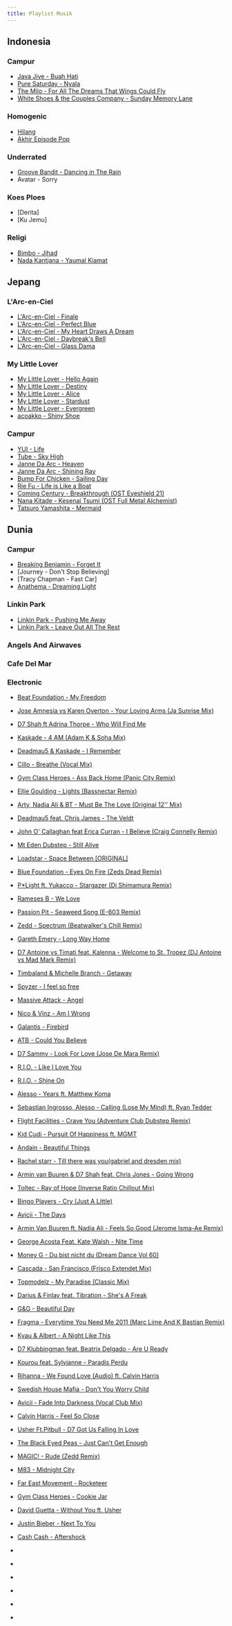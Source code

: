 ```yaml
---
title: Playlist Musik
---
```


## Indonesia

### Campur
- [Java Jive - Buah Hati](https://www.youtube.com/watch?v=X9tAjfAj02M)
- [Pure Saturday - Nyala](https://www.youtube.com/watch?v=fJulZM6cW-E)
- [The Milo - For All The Dreams That Wings Could Fly](https://www.youtube.com/watch?v=KVzMhjlZkBs)
- [White Shoes & the Couples Company - Sunday Memory Lane](https://www.youtube.com/watch?v=v97vDfWlLDc)

### Homogenic
- [Hilang](https://www.youtube.com/watch?v=m_bkVKVg1m0)
- [Akhir Episode Pop](https://www.youtube.com/watch?v=5T5mXsHJxhI)

### Underrated
- [Groove Bandit - Dancing in The Rain]()
- Avatar - Sorry

### Koes Ploes
- [Derita]
- [Ku Jemu]

### Religi
- [Bimbo - Jihad](https://www.youtube.com/watch?v=ybmFo0gf8_k)
- [Nada Kantjana - Yaumal Kiamat](https://www.youtube.com/watch?v=-hID21z5Mps)

## Jepang

### L'Arc-en-Ciel
- [L'Arc-en-Ciel - Finale](https://www.youtube.com/watch?v=MHAyYtc5be0)
- [L'Arc-en-Ciel - Perfect Blue](https://www.youtube.com/watch?v=DWQ_stxxLm0)
- [L'Arc-en-Ciel - My Heart Draws A Dream]()
- [L'Arc-en-Ciel - Daybreak's Bell]()
- [L'Arc-en-Ciel - Glass Dama]()

### My Little Lover
- [My Little Lover - Hello Again](https://www.youtube.com/watch?v=RkF5_BpBQU4)
- [My Little Lover - Destiny](https://www.youtube.com/watch?v=moWR51zvsM4)
- [My Little Lover - Alice](https://www.youtube.com/watch?v=0dX5KCL3v50)
- [My Little Lover - Stardust](https://www.youtube.com/watch?v=eaD4hJjlVPs)
- [My Little Lover - Evergreen](https://www.youtube.com/watch?v=Ohf_3wJVfw8)
- [acoakko - Shiny Shoe](https://www.youtube.com/watch?v=VZba1crVsuY)

### Campur
- [YUI - Life](https://www.youtube.com/watch?v=bvTVynFMI-Y)
- [Tube - Sky High]()
- [Janne Da Arc - Heaven](https://www.youtube.com/watch?v=mJMll7qxjFc)
- [Janne Da Arc - Shining Ray](https://music.youtube.com/watch?v=mXkCSuNGBso)
- [Bump For Chicken - Sailing Day]()
- [Rie Fu - Life is Like a Boat](https://www.youtube.com/watch?v=twZquow01Po)
- [Coming Century - Breakthrough (OST Eyeshield 21)](https://www.youtube.com/watch?v=X2OJodBxZg8)
- [Nana Kitade - Kesenai Tsumi (OST Full Metal Alchemist)](https://www.youtube.com/watch?v=dNWTmSvaZ74)
- [Tatsuro Yamashita - Mermaid](https://www.youtube.com/watch?v=I_WhqfBouPw)

## Dunia

### Campur
- [Breaking Benjamin - Forget It](https://www.youtube.com/watch?v=W_Ny5TfVYQ0)
- [Journey - Don't Stop Believing]
- [Tracy Chapman - Fast Car]
- [Anathema - Dreaming Light](https://www.youtube.com/watch?v=0IED7Vu3AsY)

### Linkin Park
- [Linkin Park - Pushing Me Away](https://www.youtube.com/watch?v=Ve1LNJEIKUE)
- [Linkin Park - Leave Out All The Rest](https://www.youtube.com/watch?v=yZIummTz9mM)

### Angels And Airwaves

### Cafe Del Mar

### Electronic
- [Beat Foundation - My Freedom](https://www.youtube.com/watch?v=bXnxQtW3UOU&list=PLRHcTY84xEDptrPksDJuKpQ08djGbcgJ9&index=1)
- [Jose Amnesia vs Karen Overton - Your Loving Arms (Ja Sunrise Mix)](https://www.youtube.com/watch?v=WRfunNPW7aw&list=PLRHcTY84xEDptrPksDJuKpQ08djGbcgJ9&index=2)
- [D7 Shah ft Adrina Thorpe - Who Will Find Me](https://www.youtube.com/watch?v=cGbRW_1ije0&list=PLRHcTY84xEDptrPksDJuKpQ08djGbcgJ9&index=3)
- [Kaskade - 4 AM (Adam K & Soha Mix)](https://www.youtube.com/watch?v=Xl9lQonO_RQ&list=PLRHcTY84xEDptrPksDJuKpQ08djGbcgJ9&index=4)
- [Deadmau5 & Kaskade - I Remember](https://www.youtube.com/watch?v=vUzVCw8BEXA&list=PLRHcTY84xEDptrPksDJuKpQ08djGbcgJ9&index=5)
- [Cillo - Breathe (Vocal Mix)](https://www.youtube.com/watch?v=qMmf7gQePf8&list=PLRHcTY84xEDptrPksDJuKpQ08djGbcgJ9&index=6)
- [Gym Class Heroes - Ass Back Home (Panic City Remix)](https://www.youtube.com/watch?v=ccgyFcOlLPo&list=PLRHcTY84xEDptrPksDJuKpQ08djGbcgJ9&index=7)
- [Ellie Goulding - Lights (Bassnectar Remix)](https://www.youtube.com/watch?v=Imixg3jrJS8&list=PLRHcTY84xEDptrPksDJuKpQ08djGbcgJ9&index=8)
- [Arty, Nadia Ali & BT - Must Be The Love (Original 12'' Mix)](https://www.youtube.com/watch?v=i-lR3VIRBKc&list=PLRHcTY84xEDptrPksDJuKpQ08djGbcgJ9&index=9)
- [Deadmau5 feat. Chris James - The Veldt](https://www.youtube.com/watch?v=uiUAq4aVTjY&list=PLRHcTY84xEDptrPksDJuKpQ08djGbcgJ9&index=10)
- [John O' Callaghan feat Erica Curran - I Believe (Craig Connelly Remix)](https://www.youtube.com/watch?v=DCVb_jeZq-0&list=PLRHcTY84xEDptrPksDJuKpQ08djGbcgJ9&index=11)
- [Mt Eden Dubstep - Still Alive](https://www.youtube.com/watch?v=FDYIdBZUl2Y&list=PLRHcTY84xEDptrPksDJuKpQ08djGbcgJ9&index=12)
- [Loadstar - Space Between [ORIGINAL]](https://www.youtube.com/watch?v=BIG2NgKz6oc)
- [Blue Foundation - Eyes On Fire (Zeds Dead Remix)](https://www.youtube.com/watch?v=IUGzY-ihqWc&list=PLRHcTY84xEDptrPksDJuKpQ08djGbcgJ9&index=13)
- [P\*Light ft. Yukacco - Stargazer (Dj Shimamura Remix)](https://www.youtube.com/watch?v=CtMcOvVZtu8&list=PLRHcTY84xEDptrPksDJuKpQ08djGbcgJ9&index=16)
- [Rameses B - We Love](https://www.youtube.com/watch?v=K35nFONmgx8&list=PLRHcTY84xEDptrPksDJuKpQ08djGbcgJ9&index=17)
- [Passion Pit - Seaweed Song (E-603 Remix)](https://www.youtube.com/watch?v=zG6zXIv2a-I)
- [Zedd - Spectrum (Beatwalker's Chill Remix)](https://www.youtube.com/watch?v=8rGN1lfo1pg&list=PLRHcTY84xEDptrPksDJuKpQ08djGbcgJ9&index=18)
- [Gareth Emery - Long Way Home](https://www.youtube.com/watch?v=0bj4i-sW44s&list=PLRHcTY84xEDptrPksDJuKpQ08djGbcgJ9&index=19)
- [D7 Antoine vs Timati feat. Kalenna - Welcome to St. Tropez (DJ Antoine vs Mad Mark Remix)](https://www.youtube.com/watch?v=Kh2FRFhS7QY)
- [Timbaland & Michelle Branch - Getaway](https://www.youtube.com/watch?v=MOqxFBKakD0)
- [Spyzer - I feel so free](https://www.youtube.com/watch?v=tdhzjRaHwnI)
- [Massive Attack - Angel](https://www.youtube.com/watch?v=hbe3CQamF8k)
- [Nico & Vinz - Am I Wrong](https://www.youtube.com/watch?v=bg1sT4ILG0w)
- [Galantis - Firebird](https://www.youtube.com/watch?v=v48pibjFWeg)
- [ATB - Could You Believe](https://www.youtube.com/watch?v=aAZRi_vUh0I)
- [D7 Sammy - Look For Love (Jose De Mara Remix)](https://www.youtube.com/watch?v=wTW-Pe4IsKQ)
- [R.I.O. - Like I Love You](https://www.youtube.com/watch?v=J7uP6nwQvc0)
- [R.I.O. - Shine On](https://www.youtube.com/watch?v=6zNva6tTmrE)
- [Alesso - Years ft. Matthew Koma](https://www.youtube.com/watch?v=EGYaxYaxD_M)
- [Sebastian Ingrosso, Alesso - Calling (Lose My Mind) ft. Ryan Tedder](https://www.youtube.com/watch?v=9G1I16gJBvU)
- [Flight Facilities - Crave You (Adventure Club Dubstep Remix)](https://www.youtube.com/watch?v=ZeaIvjoH1FY&list=PL1AC6F508332EA941&index=37)
- [Kid Cudi - Pursuit Of Happiness ft. MGMT](https://www.youtube.com/watch?v=7xzU9Qqdqww&list=PLMOqpyVO0Oa3OwuUvFHBIxLeyULjoTczV)
- [Andain - Beautiful Things](https://www.youtube.com/watch?v=khYQiK9v2z4)
- [Rachel starr - Till there was you(gabriel and dresden mix)](https://www.youtube.com/watch?v=21lTciumtlQ)
- [Armin van Buuren & D7 Shah feat. Chris Jones - Going Wrong](https://www.youtube.com/watch?v=JahA00JV304)
- [Toltec - Ray of Hope (Inverse Ratio Chillout Mix)](https://music.youtube.com/watch?v=1l8pEH1eIDo)
- [Bingo Players - Cry (Just A Little)](https://www.youtube.com/watch?v=a--8JigM78c)
- [Avicii - The Days](https://www.youtube.com/watch?v=JDglMK9sgIQ)
- [Armin Van Buuren ft. Nadia Ali - Feels So Good (Jerome Isma-Ae Remix)](https://www.youtube.com/watch?v=VVaE7m94cnA)
- [George Acosta Feat. Kate Walsh - Nite Time](https://www.youtube.com/watch?v=JNzteUrlfq8)


- [Money G - Du bist nicht du (Dream Dance Vol 60)](https://www.youtube.com/watch?v=Tvej1SdOHB0)
- [Cascada - San Francisco (Frisco Extendet Mix)](https://www.youtube.com/watch?v=v7V-CzK7f0Y)
- [Topmodelz - My Paradise (Classic Mix)](https://www.youtube.com/watch?v=FJ6rQfWi7yI&list=PL799074411F89BEDB&index=10)
- [Darius & Finlay feat. Tibration - She's A Freak](https://www.youtube.com/watch?v=Y-9KL7TBgjk&list=PL799074411F89BEDB&index=12)
- [G&G - Beautiful Day](https://www.youtube.com/watch?v=4gEFK3GfiSw&list=PL799074411F89BEDB&index=13)
- [Fragma - Everytime You Need Me 2011 (Marc Lime And K Bastian Remix)](https://www.youtube.com/watch?v=Hay0Z4G4GZg&list=PL799074411F89BEDB&index=28)
- [Kyau & Albert - A Night Like This](https://www.youtube.com/watch?v=lH4vXBIXNJg&list=PL799074411F89BEDB&index=26)
- [D7 Klubbingman feat. Beatrix Delgado - Are U Ready](https://www.youtube.com/watch?v=RwKTkaiFMWg&list=PL799074411F89BEDB&index=8)
- [Kourou feat. Sylvianne - Paradis Perdu](https://www.youtube.com/watch?v=vul-xKFMYgc&list=PL799074411F89BEDB&index=37)


- [Rihanna - We Found Love (Audio) ft. Calvin Harris](https://www.youtube.com/watch?v=GchEVSx9XEA)
- [Swedish House Mafia - Don't You Worry Child](https://www.youtube.com/watch?v=Xme7UbCWSq4)
- [Avicii - Fade Into Darkness (Vocal Club Mix)](https://www.youtube.com/watch?v=ugeAB9A01wc)
- [Calvin Harris - Feel So Close](https://www.youtube.com/watch?v=R8egmh5dWzo)
- [Usher Ft.Pitbull - D7 Got Us Falling In Love](https://www.youtube.com/watch?v=tV05iSxDd2c)
- [The Black Eyed Peas - Just Can't Get Enough](https://www.youtube.com/watch?v=MUCo7vM-FCk)
- [MAGIC! - Rude (Zedd Remix)](https://www.youtube.com/watch?v=E9Q4-wcPDBQ)
- [M83 - Midnight City](https://www.youtube.com/watch?v=dX3k_QDnzHE)
- [Far East Movement - Rocketeer](https://www.youtube.com/watch?v=NyJBR_C6D38)
- [Gym Class Heroes - Cookie Jar](https://www.youtube.com/watch?v=c9q8p5rQPKI)
- [David Guetta - Without You ft. Usher](https://www.youtube.com/watch?v=jUe8uoKdHao)
- [Justin Bieber - Next To You](https://www.youtube.com/watch?v=EEuQU6a90Pc)
- [Cash Cash - Aftershock](https://www.youtube.com/watch?v=pisxxUpS7o8)
- []()
- []()
- []()
- []()
- []()
- []()
